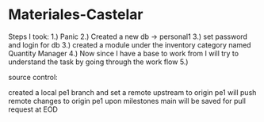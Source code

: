 # Materiales-Castelar
Steps I took:
1.) Panic
2.) Created a new db -> personal1
3.) set password and login for db
3.) created a module under the inventory category named Quantity Manager
4.) Now since I have a base to work from I will try to understand the task by going through the work flow
5.)





source control: 

created a local pe1 branch and set a remote upstream to origin pe1 will push remote changes to origin pe1 upon milestones
main will be saved for pull request at EOD
